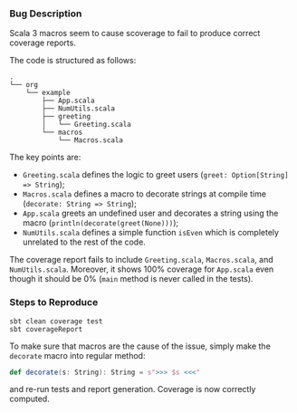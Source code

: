 ### Bug Description

Scala 3 macros seem to cause scoverage to fail to produce correct coverage reports.

The code is structured as follows:

```
.
└── org
    └── example
        ├── App.scala
        ├── NumUtils.scala
        ├── greeting
        │   └── Greeting.scala
        └── macros
            └── Macros.scala
```

The key points are:
  - `Greeting.scala` defines the logic to greet users (`greet: Option[String] => String`);
  - `Macros.scala` defines a macro to decorate strings at compile time (`decorate: String => String`);
  - `App.scala` greets an undefined user and decorates a string using the macro (`println(decorate(greet(None)))`);
  - `NumUtils.scala` defines a simple function `isEven` which is completely unrelated to the rest of the code.

The coverage report fails to include `Greeting.scala`, `Macros.scala`, and `NumUtils.scala`. Moreover, it shows 100%
coverage for `App.scala` even though it should be 0% (`main` method is never called in the tests).

### Steps to Reproduce

```
sbt clean coverage test
sbt coverageReport
```

To make sure that macros are the cause of the issue, simply make the `decorate` macro into regular method:

```scala
def decorate(s: String): String = s">>> $s <<<"
```

and re-run tests and report generation. Coverage is now correctly computed.